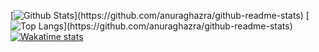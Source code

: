 [![Github Stats](https://github-readme-stats.vercel.app/api?username=mohammadhb&show_icons=true&bg_color=30,e96443,904e95&title_color=fff&text_color=fff")](https://github.com/anuraghazra/github-readme-stats)
[![Top Langs](https://github-readme-stats.vercel.app/api/top-langs/?username=mohammadhb&hide_border=true&layout=compact")](https://github.com/anuraghazra/github-readme-stats)
[![Wakatime stats](https://github-readme-stats.vercel.app/api/wakatime?username=mohammadhb)](https://github.com/anuraghazra/github-readme-stats)

<!--
**mohammadhb/mohammadhb** is a ✨ _special_ ✨ repository because its `README.md` (this file) appears on your GitHub profile.

Here are some ideas to get you started:

- 🔭 I’m currently working on ...
- 🌱 I’m currently learning ...
- 👯 I’m looking to collaborate on ...
- 🤔 I’m looking for help with ...
- 💬 Ask me about ...
- 📫 How to reach me: ...
- 😄 Pronouns: ...
- ⚡ Fun fact: ...
-->
